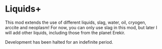 # Liquids+
This mod extends the use of different liquids, slag, water, oil, cryogen, arccite and neoplasm!
For now, you can only use slag in this mod, but later I will add other liquids, including those from the planet Erekir.

Development has been halted for an indefinite period.
